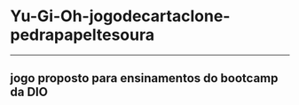 # Yu-Gi-Oh-jogodecartaclone-pedrapapeltesoura
---
## jogo proposto para ensinamentos do bootcamp da DIO

